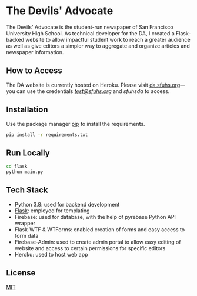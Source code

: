 # The Devils' Advocate

The Devils' Advocate is the student-run newspaper of San Francisco University High School. As technical developer for the DA, I created a Flask-backed website to allow impactful student work to reach a greater audience as well as give editors a simpler way to aggregate and organize articles and newspaper information.

## How to Access
The DA website is currently hosted on Heroku. Please visit [da.sfuhs.org](http://da.sfuhs.org)—you can use the credentials *test@sfuhs.org* and *sfuhsda* to access.

## Installation

Use the package manager [pip](https://pip.pypa.io/en/stable/) to install the requirements.

```bash
pip install -r requirements.txt
```

## Run Locally

```bash
cd flask
python main.py
```

## Tech Stack
- Python 3.8: used for backend development
- [Flask](http://flask.pocoo.org/): employed for templating
- Firebase: used for database, with the help of pyrebase Python API wrapper
- Flask-WTF & WTForms: enabled creation of forms and easy access to form data
- Firebase-Admin: used to create admin portal to allow easy editing of website and access to certain permissions for specific editors
- Heroku: used to host web app

## License
[MIT](https://choosealicense.com/licenses/mit/)
